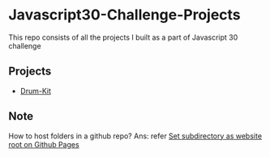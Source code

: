 # Javascript30-Challenge-Projects
This repo consists of all the projects I built as a part of Javascript 30 challenge

## Projects

- [Drum-Kit](/Drum-Kit)

## Note
How to host folders in a github repo?
Ans: refer [Set subdirectory as website root on Github Pages](https://stackoverflow.com/questions/36782467/set-subdirectory-as-website-root-on-github-pages)
